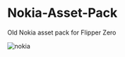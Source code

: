 # Nokia-Asset-Pack
Old Nokia asset pack for Flipper Zero

![nokia](https://github.com/user-attachments/assets/529822a7-e2c8-4cfe-8774-838ed8792092)

